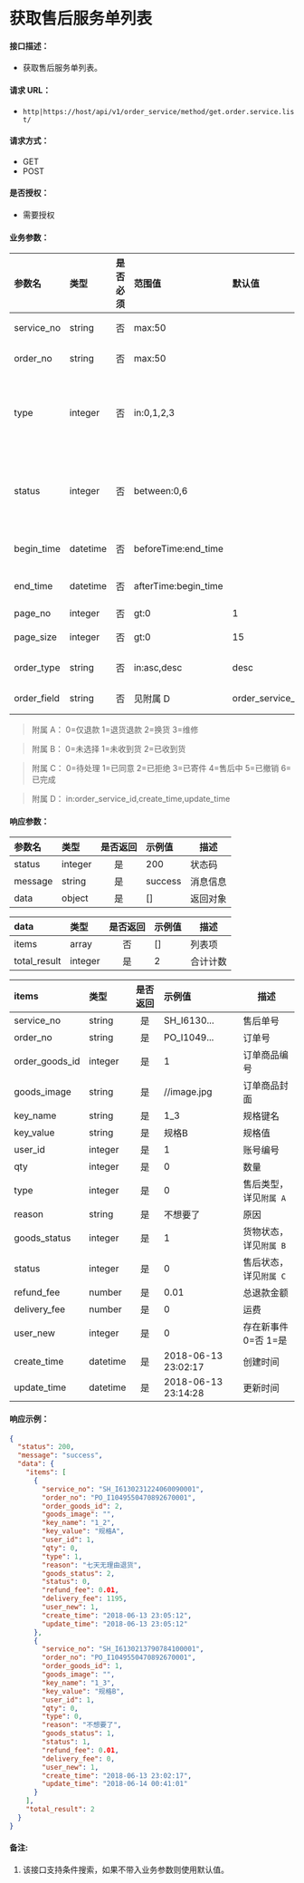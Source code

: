 # 获取售后服务单列表

#### 接口描述：
- 获取售后服务单列表。

#### 请求 URL：
- `http|https://host/api/v1/order_service/method/get.order.service.list/`

#### 请求方式：
- GET
- POST

#### 是否授权：
- 需要授权

#### 业务参数：
|参数名|类型|是否必须|范围值|默认值|示例值|描述|
|:----|:---|:---:|:-----|:-----|:-----|-----|
|service_no |string |否 |max:50 | |SH_I6130… |售后单号 |
|order_no |string |否 |max:50 | |PO_I1049… |订单号 |
|type |integer |否 |in:0,1,2,3 | |1 |售后类型，详见`附属 A` |
|status |integer |否 |between:0,6 | |0 |售后状态，详见`附属 C` |
|begin_time |datetime |否 |beforeTime:end_time | |2018-06-01 00:00:00 |开始时间 |
|end_time |datetime |否 |afterTime:begin_time | |2018-06-30 00:00:00 |结束时间 |
|page_no |integer |否 |gt:0 |1 |1 |页码 |
|page_size |integer |否 |gt:0 |15 |15 |每页数量 |
|order_type |string |否 |in:asc,desc |desc |asc |排序方式 |
|order_field |string |否 |见附属 D |order_service_id |update_time |排序字段 |

> 附属 A：
0=仅退款 1=退货退款 2=换货 3=维修

</p>

> 附属 B：
0=未选择 1=未收到货 2=已收到货

</p>

> 附属 C：
0=待处理 1=已同意 2=已拒绝 3=已寄件 4=售后中 5=已撤销 6=已完成

</p>

> 附属 D：
in:order_service_id,create_time,update_time

#### 响应参数：
|参数名|类型|是否返回|示例值|描述|
|:-----|:-----|:---:|:-----|-----|
|status |integer |是 |200 |状态码 |
|message |string |是 |success |消息信息 |
|data |object |是 |[] |返回对象 |

|data|类型|是否返回|示例值|描述|
|:-----|:-----|:---:|:-----|-----|
|items |array |否 |[] |列表项 |
|total_result |integer |是 |2 |合计计数 |

|items|类型|是否返回|示例值|描述|
|:-----|:-----|:---:|:-----|-----|
|service_no 		|string 	|是 |SH_I6130... |售后单号 |
|order_no 			|string 	|是 |PO_I1049... |订单号 |
|order_goods_id 	|integer	|是 |1 |订单商品编号 |
|goods_image 		|string 	|是 |//image.jpg |订单商品封面 |
|key_name 			|string 	|是 |1_3 |规格键名 |
|key_value 			|string 	|是 |规格B |规格值 |
|user_id 			|integer 	|是 |1 |账号编号 |
|qty 				|integer 	|是 |0 |数量 |
|type 				|integer 	|是 |0 |售后类型，详见`附属 A` |
|reason 			|string 	|是 |不想要了 |原因 |
|goods_status 		|integer 	|是 |1 |货物状态，详见`附属 B` |
|status 			|integer 	|是 |0 |售后状态，详见`附属 C` |
|refund_fee 		|number 	|是 |0.01 |总退款金额 |
|delivery_fee 		|number 	|是 |0 |运费 |
|user_new 			|integer 	|是 |0 |存在新事件 0=否 1=是 |
|create_time 		|datetime 	|是 |2018-06-13 23:02:17 |创建时间 |
|update_time 		|datetime 	|是 |2018-06-13 23:14:28 |更新时间 |

#### 响应示例：
```json
{
  "status": 200,
  "message": "success",
  "data": {
    "items": [
      {
        "service_no": "SH_I6130231224060090001",
        "order_no": "PO_I1049550470892670001",
        "order_goods_id": 2,
        "goods_image": "",
        "key_name": "1_2",
        "key_value": "规格A",
        "user_id": 1,
        "qty": 0,
        "type": 1,
        "reason": "七天无理由退货",
        "goods_status": 2,
        "status": 0,
        "refund_fee": 0.01,
        "delivery_fee": 1195,
        "user_new": 1,
        "create_time": "2018-06-13 23:05:12",
        "update_time": "2018-06-13 23:05:12"
      },
      {
        "service_no": "SH_I6130213790784100001",
        "order_no": "PO_I1049550470892670001",
        "order_goods_id": 1,
        "goods_image": "",
        "key_name": "1_3",
        "key_value": "规格B",
        "user_id": 1,
        "qty": 0,
        "type": 0,
        "reason": "不想要了",
        "goods_status": 1,
        "status": 1,
        "refund_fee": 0.01,
        "delivery_fee": 0,
        "user_new": 1,
        "create_time": "2018-06-13 23:02:17",
        "update_time": "2018-06-14 00:41:01"
      }
    ],
    "total_result": 2
  }
}
```

#### 备注:
1. 该接口支持条件搜索，如果不带入业务参数则使用默认值。